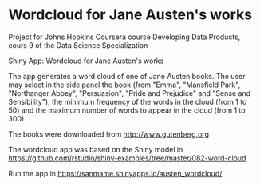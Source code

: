 # Wordcloud for Jane Austen's works

Project for Johns Hopkins Coursera course Developing Data Products, cours 9 of the Data Science Specialization

Shiny App: Wordcloud for Jane Austen's works

The app generates a word cloud of one of Jane Austen books. The user may select in the side panel the book (from "Emma", "Mansfield Park", "Northanger Abbey", "Persuasion", "Pride and Prejudice" and "Sense and Sensibility"), the minimum frequency of the words in the cloud (from 1 to 50) and the maximum number of words to appear in the cloud (from 1 to 300).

The books were downloaded from http://www.gutenberg.org

The wordcloud app was based on the Shiny model in https://github.com/rstudio/shiny-examples/tree/master/082-word-cloud

Run the app in https://sanmame.shinyapps.io/austen_wordcloud/
